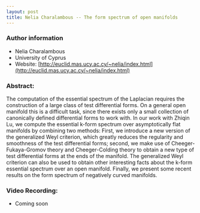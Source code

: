 ```yaml
---
layout: post
title: Nelia Charalambous -- The form spectrum of open manifolds
---
```


### Author information
* Nelia Charalambous
* University of Cyprus
* Website: [http://euclid.mas.ucy.ac.cy/~nelia/index.html](http://euclid.mas.ucy.ac.cy/~nelia/index.html)

### Abstract:

The computation of the essential spectrum of the Laplacian requires the construction of a large class of test differential forms. On a general open manifold this is a difficult task, since there exists only a small collection of canonically defined differential forms to work with. In our work with Zhiqin Lu, we compute the essential k-form spectrum over asymptotically flat manifolds by combining two methods: First, we introduce a new version of the generalized Weyl criterion, which greatly reduces the regularity and smoothness of the test differential forms; second, we make use of Cheeger-Fukaya-Gromov theory and Cheeger-Colding theory to obtain a new type of test differential forms at the ends of the manifold. The generalized Weyl criterion can also be used to obtain other interesting facts about the k-form essential spectrum over an open manifold. Finally, we present some recent results on the form spectrum of negatively curved manifolds. 


### Video Recording:

* Coming soon


